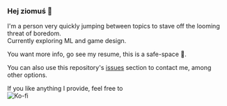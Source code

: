 ### Hej ziomuś 👋

I'm a person very quickly jumping between topics to stave off the looming threat of boredom.  
Currently exploring ML and game design.

You want more info, go see my resume, this is a safe-space 🔫.

You can also use this repository's [issues](https://github.com/Aonodensetsu/Aonodensetsu/issues) section to contact me, among other options.

If you like anything I provide, feel free to  
![Ko-fi](https://00t.in/kofi)

